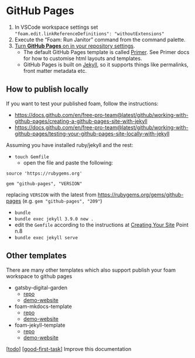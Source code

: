 # GitHub Pages

1. In VSCode workspace settings set `"foam.edit.linkReferenceDefinitions": "withoutExtensions"`
2. Execute the “Foam: Run Janitor” command from the command palette.
3. [Turn **GitHub Pages** on in your repository settings](https://guides.github.com/features/pages/).
   - The default GitHub Pages template is called [Primer](https://github.com/pages-themes/primer). See Primer docs for how to customise html layouts and templates.
   - GitHub Pages is built on [Jekyll](https://jekyllrb.com/), so it supports things like permalinks, front matter metadata etc.

## How to publish locally

If you want to test your published foam, follow the instructions:

- <https://docs.github.com/en/free-pro-team@latest/github/working-with-github-pages/creating-a-github-pages-site-with-jekyll>
- <https://docs.github.com/en/free-pro-team@latest/github/working-with-github-pages/testing-your-github-pages-site-locally-with-jekyll>

Assuming you have installed ruby/jekyll and the rest:

- `touch Gemfile`
  - open the file and paste the following:

```
source 'https://rubygems.org'

gem "github-pages", "VERSION"
```

replacing `VERSION` with the latest from <https://rubygems.org/gems/github-pages> (e.g. `gem "github-pages", "209"`)

- `bundle`
- `bundle exec jekyll 3.9.0 new .`
- edit the `Gemfile` according to the instructions at [Creating Your Site](https://docs.github.com/en/free-pro-team@latest/github/working-with-github-pages/creating-a-github-pages-site-with-jekyll#creating-your-site) Point n.8
- `bundle exec jekyll serve`

## Other templates

There are many other templates which also support publish your foam workspace to github pages

* gatsby-digital-garden
  * [repo](https://github.com/mathieudutour/gatsby-digital-garden)
  * [demo-website](https://mathieudutour.github.io/gatsby-digital-garden/)
* foam-mkdocs-template
  * [repo](https://github.com/Jackiexiao/foam-mkdocs-template)
  * [demo-website](https://jackiexiao.github.io/foam/)
* foam-jekyll-template
  * [repo](https://github.com/hikerpig/foam-jekyll-template)
  * [demo-website](https://hikerpig.github.io/foam-jekyll-template/)

[[todo]] [[good-first-task]] Improve this documentation

[//begin]: # "Autogenerated link references for markdown compatibility"
[todo]: ../dev/todo.md "Todo"
[good-first-task]: ../dev/good-first-task.md "Good First Task"
[//end]: # "Autogenerated link references"
